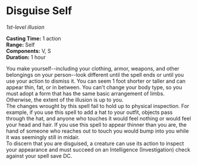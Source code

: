 # Disguise Self 
_1st-level illusion_ 

**Casting Time:** 1 action    
**Range:** Self    
**Components:** V, S    
**Duration:** 1 hour 

You make yourself--including your clothing, armor, weapons, and other belongings on your person--look different until the spell ends or until you use your action to dismiss it. You can seem 1 foot shorter or taller and can appear thin, fat, or in between. You can't change your body type, so you must adopt a form that has the same basic arrangement of limbs. Otherwise, the extent of the illusion is up to you.    
The changes wrought by this spell fail to hold up to physical inspection. For example, if you use this spell to add a hat to your outfit, objects pass through the hat, and anyone who touches it would feel nothing or would feel your head and hair. If you use this spell to appear thinner than you are, the hand of someone who reaches out to touch you would bump into you while it was seemingly still in midair.    
To discern that you are disguised, a creature can use its action to inspect your appearance and must succeed on an Intelligence (Investigation) check against your spell save DC. 
